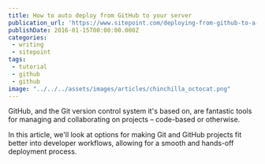 ```yaml
---
title: How to auto deploy from GitHub to your server
publication_url: 'https://www.sitepoint.com/deploying-from-github-to-a-server/'
publishDate: 2016-01-15T00:00:00.000Z
categories:
 - writing
 - sitepoint
tags: 
 - tutorial
 - github
 - github
image: "../../../assets/images/articles/chinchilla_octocat.png"
---
```


GitHub, and the Git version control system it's based on, are fantastic tools for managing and collaborating on projects – code-based or otherwise.

In this article, we'll look at options for making Git and GitHub projects fit better into developer workflows, allowing for a smooth and hands-off deployment process.
